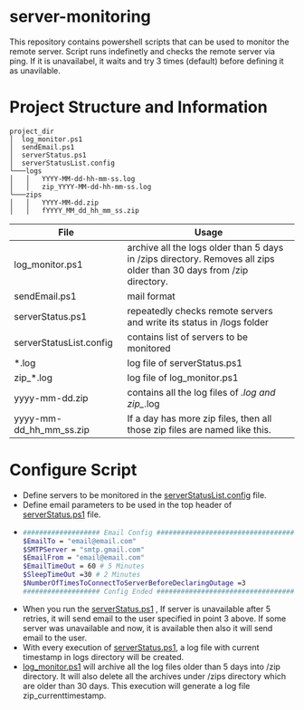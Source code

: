 # server-monitoring

This repository contains powershell scripts that can be used to monitor the remote server. Script runs indefinetly and checks the remote server via ping. If it is unavailabel, it waits and try 3 times (default) before defining it as unavilable.


# Project Structure and Information


```
project_dir
│  log_monitor.ps1
│  sendEmail.ps1
│  serverStatus.ps1
│  serverStatusList.config
└───logs
│   │   YYYY-MM-dd-hh-mm-ss.log
│   │   zip_YYYY-MM-dd-hh-mm-ss.log
└───zips
│   │   YYYY-MM-dd.zip
│   │   fYYYY_MM_dd_hh_mm_ss.zip
```


| File | Usage |
| ------ | ------ |
| log_monitor.ps1 | archive all the logs older than 5 days in /zips directory.  Removes all zips older than 30 days from /zip directory. |
| sendEmail.ps1  | mail format |
| serverStatus.ps1  | repeatedly checks remote servers and write its status in /logs folder |
| serverStatusList.config | contains list of servers to be monitored |
| *.log  | log file of serverStatus.ps1 |
| zip_*.log  | log file of log_monitor.ps1 |
| yyyy-mm-dd.zip | contains all the log files of *.log and zip_*.log |
| yyyy-mm-dd_hh_mm_ss.zip | If a day has more zip files, then all those zip files are named like this. |



# Configure Script

  - Define servers to be monitored in the [serverStatusList.config](https://github.com/jeetmpatel1/server-monitoring/blob/master/serverStatusList.config) file.
  - Define email parameters to be used in the top header of  [serverStatus.ps1](https://github.com/jeetmpatel1/server-monitoring/blob/master/serverStatus.ps1) file. 
  - ```sh
    ################### Email Config ###################################
    $EmailTo = "email@email.com"  
    $SMTPServer = "smtp.gmail.com" 
    $EmailFrom = "email@email.com" 
    $EmailTimeOut = 60 # 5 Minutes
    $SleepTimeOut =30 # 2 Minutes
    $NumberOfTimesToConnectToServerBeforeDeclaringOutage =3
    ################### Config Ended ###################################
    ```
- When you run the [serverStatus.ps1](https://github.com/jeetmpatel1/server-monitoring/blob/master/serverStatus.ps1) , If server is unavailable after 5 retries, it will send email to the user specified in point 3 above. If some server was unavailable and now, it is available then also it will send email to the user. 
- With every execution of [serverStatus.ps1](https://github.com/jeetmpatel1/server-monitoring/blob/master/serverStatus.ps1), a log file with current timestamp in logs directory will be created. 
-  [log_monitor.ps1](https://github.com/jeetmpatel1/server-monitoring/blob/master/log_monitor.ps1) will archive all the log files older than 5 days into /zip directory. It will also delete all the archives under /zips directory which are older than 30 days. This execution will generate a log file zip_currenttimestamp. 

